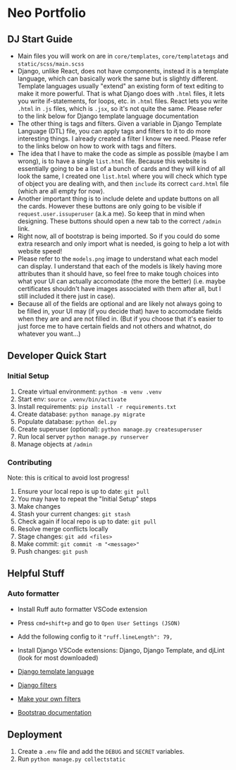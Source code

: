# Neo Portfolio

## DJ Start Guide

* Main files you will work on are in `core/templates`, `core/templatetags` and `static/scss/main.scss`
* Django, unlike React, does not have components, instead it is a template language, which can basically work the same but is slightly different. Template languages usually "extend" an existing form of text editing to make it more powerful. That is what Django does with `.html` files, it lets you write if-statements, for loops, etc. in `.html` files. React lets you write `.html` in `.js` files, which is `.jsx`, so it's not quite the same. Please refer to the link below for Django template language documentation
* The other thing is tags and filters. Given a variable in Django Template Language (DTL) file, you can apply tags and filters to it to do more interesting things. I already created a filter I know we need. Please refer to the links below on how to work with tags and filters.
* The idea that I have to make the code as simple as possible (maybe I am wrong), is to have a single `list.html` file. Because this website is essentially going to be a list of a bunch of cards and they will kind of all look the same, I created one `list.html` where you will check which type of object you are dealing with, and then `include` its correct `card.html` file (which are all empty for now).
* Another important thing is to include delete and update buttons on all the cards. However these buttons are only going to be visible if `request.user.issuperuser` (a.k.a me). So keep that in mind when designing. These buttons should open a new tab to the correct `/admin` link.
* Right now, all of bootstrap is being imported. So if you could do some extra research and only import what is needed, is going to help a lot with website speed!
* Please refer to the `models.png` image to understand what each model can display. I understand that each of the models is likely having more attributes than it should have, so feel free to make tough choices into what your UI can actually accomodate (the more the better) (i.e. maybe certificates shouldn't have images associated with them after all, but I still included it there just in case).
* Because all of the fields are optional and are likely not always going to be filled in, your UI may (if you decide that) have to accomodate fields when they are and are not filled in. (But if you choose that it's easier to just force me to have certain fields and not others and whatnot, do whatever you want...)

## Developer Quick Start

### Initial Setup

1. Create virtual environment: `python -m venv .venv`
2. Start env: `source .venv/bin/activate`
3. Install requirements: `pip install -r requirements.txt`
4. Create database: `python manage.py migrate`
5. Populate database: `python del.py`
6. Create superuser (optional): `python manage.py createsuperuser`
7. Run local server `python manage.py runserver`
8. Manage objects at `/admin`

### Contributing

Note: this is critical to avoid lost progress!

1. Ensure your local repo is up to date: `git pull`
2. You may have to repeat the "Initial Setup" steps
3. Make changes
4. Stash your current changes: `git stash`
5. Check again if local repo is up to date: `git pull`
6. Resolve merge conflicts locally
7. Stage changes: `git add <files>`
8. Make commit: `git commit -m "<message>"`
9. Push changes: `git push`

## Helpful Stuff

### Auto formatter

* Install Ruff auto formatter VSCode extension
* Press `cmd+shift+p` and go to `Open User Settings (JSON)`
* Add the following config to it `"ruff.lineLength": 79,`  
  
* Install Django VSCode extensions: Django, Django Template, and djLint (look for most downloaded)
  
* [Django template language](https://docs.djangoproject.com/en/5.1/ref/templates/language/)
* [Django filters](https://docs.djangoproject.com/en/5.1/ref/templates/builtins/)
* [Make your own filters](https://docs.djangoproject.com/en/5.1/howto/custom-template-tags/)
* [Bootstrap documentation](https://getbootstrap.com/docs/5.3/getting-started/introduction/)

## Deployment

1. Create a `.env` file and add the `DEBUG` and `SECRET` variables.
2. Run `python manage.py collectstatic`
